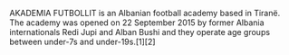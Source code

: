 AKADEMIA FUTBOLLIT is an Albanian football academy based in Tiranë. The academy was opened on 22 September 2015 by former Albania internationals Redi Jupi and Alban Bushi and they operate age groups between under-7s and under-19s.[1][2]
